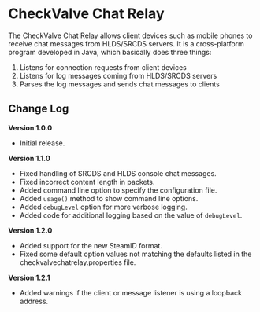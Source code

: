 CheckValve Chat Relay
=====================

The CheckValve Chat Relay allows client devices such as mobile phones to receive
chat messages from HLDS/SRCDS servers.  It is a cross-platform program developed
in Java, which basically does three things:

1. Listens for connection requests from client devices
2. Listens for log messages coming from HLDS/SRCDS servers
3. Parses the log messages and sends chat messages to clients

Change Log
----------
**Version 1.0.0**
- Initial release.

**Version 1.1.0**
- Fixed handling of SRCDS and HLDS console chat messages.
- Fixed incorrect content length in packets.
- Added command line option to specify the configuration file.
- Added `usage()` method to show command line options.
- Added `debugLevel` option for more verbose logging.
- Added code for additional logging based on the value of `debugLevel`.

**Version 1.2.0**
- Added support for the new SteamID format.
- Fixed some default option values not matching the defaults listed in the checkvalvechatrelay.properties file.

**Version 1.2.1**
- Added warnings if the client or message listener is using a loopback address.

